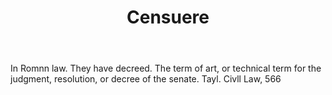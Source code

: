 ---
title: Censuere
letter: C
permalink: "/definitions/bld-censuere.html"
body: In Romnn law. They have decreed. The term of art, or technical term for the
  judgment, resolution, or decree of the senate. Tayl. Civll Law, 566
published_at: '2018-07-07'
source: Black's Law Dictionary 2nd Ed (1910)
layout: post
---
